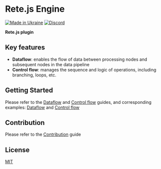 Rete.js Engine
====
[![Made in Ukraine](https://img.shields.io/badge/made_in-ukraine-ffd700.svg?labelColor=0057b7)](https://stand-with-ukraine.pp.ua)
[![Discord](https://img.shields.io/discord/1081223198055604244?color=%237289da&label=Discord)](https://discord.gg/cxSFkPZdsV)

**Rete.js plugin**

## Key features

- **Dataflow**: enables the flow of data between processing nodes and subsequent nodes in the data pipeline
- **Control flow**: manages the sequence and logic of operations, including branching, loops, etc.

## Getting Started

Please refer to the [Dataflow](https://retejs.org/docs/guides/processing/dataflow) and [Control flow](https://retejs.org/docs/guides/processing/control-flow) guides, and corresponding examples: [Dataflow](https://retejs.org/examples) and [Control flow](https://retejs.org/examples/processing/control-flow)

## Contribution

Please refer to the [Contribution](https://retejs.org/docs/contribution) guide

## License

[MIT](https://github.com/retejs/area-plugin/blob/master/LICENSE)
